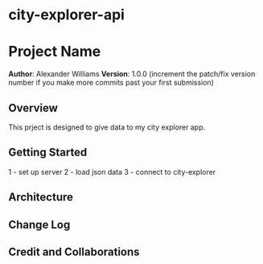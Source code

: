 # city-explorer-api

# Project Name

**Author**: Alexander Williams
**Version**: 1.0.0 (increment the patch/fix version number if you make more commits past your first submission)

## Overview
<!-- Provide a high level overview of what this application is and why you are building it, beyond the fact that it's an assignment for this class. (i.e. What's your problem domain?) -->
This prject is designed to give data to my city explorer app. 

## Getting Started
<!-- What are the steps that a user must take in order to build this app on their own machine and get it running? -->
1 - set up server
2 - load json data
3 - connect to city-explorer

## Architecture
<!-- Provide a detailed description of the application design. What technologies (languages, libraries, etc) you're using, and any other relevant design information. -->

## Change Log
<!-- Use this area to document the iterative changes made to your application as each feature is successfully implemented. Use time stamps. Here's an example:

01-01-2001 4:59pm - Application now has a fully-functional express server, with a GET route for the location resource. -->

## Credit and Collaborations